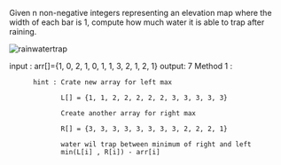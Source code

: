 Given n non-negative integers representing an elevation map where the width of each bar is 1, compute how much water it is able to trap after raining.

![rainwatertrap](https://user-images.githubusercontent.com/42657629/95177014-46ae6a80-07db-11eb-8fe3-578ded353d25.png)

input : arr[]={1, 0, 2, 1, 0, 1, 1, 3, 2, 1, 2, 1}
output: 7
Method 1 : 

          hint : Crate new array for left max
                 
                 L[] = {1, 1, 2, 2, 2, 2, 2, 3, 3, 3, 3, 3}
                 
                 Create another array for right max
                 
                 R[] = {3, 3, 3, 3, 3, 3, 3, 3, 2, 2, 2, 1}
                 
                 water wil trap between minimum of right and left
                 min(L[i] , R[i]) - arr[i]
                 
                 
